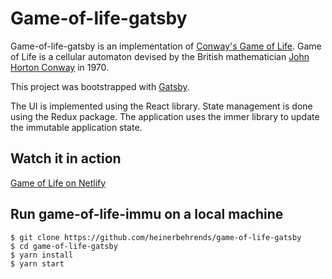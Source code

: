 # Game-of-life-gatsby

Game-of-life-gatsby is an implementation of [Conway's Game of Life](https://en.wikipedia.org/wiki/Conway%27s_Game_of_Life). Game of Life is a cellular automaton devised by the British mathematician [John Horton Conway](https://en.wikipedia.org/wiki/John_Horton_Conway) in 1970.

This project was bootstrapped with [Gatsby](https://github.com/gatsbyjs/gatsby-starter-hello-world).

The UI is implemented using the React library. State management is done using the Redux package. The application uses the immer library to update the immutable application state.

## Watch it in action

[Game of Life on Netlify](https://focused-edison-3a5dcc.netlify.app/)

## Run game-of-life-immu on a local machine

```
$ git clone https://github.com/heinerbehrends/game-of-life-gatsby
$ cd game-of-life-gatsby
$ yarn install
$ yarn start
```
